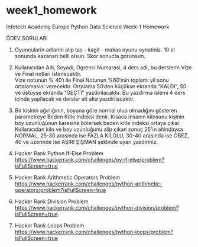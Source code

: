 # week1_homework
Infotech Academy Europe Python Data Science Week-1 Homework

ÖDEV SORULARI

1) Oyuncularin adlarini alip tas - kagit - makas oyunu oynatiniz. 10 el sonunda kazanan belli olsun. Skor sonucta gorunsun. 

2) Kullanıcıdan Adi, Soyadi, Ogrenci Numarasi, 4 ders adi, bu derslerin Vize ve Final notlari istenecektir.  
Vize notunun % 40′ı ile Final Notunun %60′ınin toplamı yil sonu ortalamasini verecektir. 
Ortalama 50‘den küçükse ekranda “KALDI“, 50 ve üstüyse ekranda “GEÇTİ” yazdırılacaktır. 
Bu yazdirma islemi 4 ders icinde yapilacak ve dersler alt alta yazdirilacaktir.

3) Bir kisinin ağırlığının, boyuna göre normal olup olmadığını gösteren parametreye Beden Kitle İndeksi denir. 
Kısaca insanın kilosunu kişinin boy uzunluğunun karesine bölersek beden kitle indeksi ortaya çıkar. 
Kullanıcıdan kilo ve boy uzunluğunu alip çıkan sonuç 25'in altindaysa NORMAL, 
25-30 arasında ise FAZLA KİLOLU, 30-40 arasında ise OBEZ, 
40 ve üzerinde ise AŞIRI ŞİŞMAN şeklinde uyarı yazdiriniz.

4) Hacker Rank Python If-Else Problem
https://www.hackerrank.com/challenges/py-if-else/problem?isFullScreen=true

5) Hacker Rank Arithmetic Operators Problem
https://www.hackerrank.com/challenges/python-arithmetic-operators/problem?isFullScreen=true

6) Hacker Rank Division Problem
https://www.hackerrank.com/challenges/python-division/problem?isFullScreen=true

7) Hacker Rank Loops Problem
https://www.hackerrank.com/challenges/python-loops/problem?isFullScreen=true

